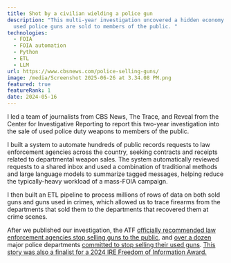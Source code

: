 ```yaml
---
title: Shot by a civilian wielding a police gun
description: "This multi-year investigation uncovered a hidden economy where
  used police guns are sold to members of the public. "
technologies:
  - FOIA
  - FOIA automation
  - Python
  - ETL
  - LLM
url: https://www.cbsnews.com/police-selling-guns/
image: /media/Screenshot 2025-06-26 at 3.34.08 PM.png
featured: true
featureRank: 1
date: 2024-05-16
---
```


I led a team of journalists from CBS News, The Trace, and Reveal from the Center for Investigative Reporting to report this two-year investigation into the sale of used police duty weapons to members of the public.

I built a system to automate hundreds of public records requests to law enforcement agencies across the country, seeking contracts and receipts related to departmental weapon sales. The system automatically reviewed requests to a shared inbox and used a combination of traditional methods and large language models to summarize tagged messages, helping reduce the typically-heavy workload of a mass-FOIA campaign.

I then built an ETL pipeline to process millions of rows of data on both sold guns and guns used in crimes, which allowed us to trace firearms from the departments that sold them to the departments that recovered them at crime scenes.

After we published our investigation, the ATF [officially recommended law enforcement agencies stop selling guns to the public](https://www.cbsnews.com/news/atf-recommends-police-reevaluate-selling-guns-public/), and [over a dozen](https://www.thetrace.org/newsletter/police-agencies-are-rethinking-policies-on-reselling-their-used-guns/) major police departments [committed to stop selling their used guns](https://www.cbsnews.com/news/law-enforcement-agencies-stop-reselling-guns-crimes/). [This story was also a finalist for a 2024 IRE Freedom of Information Award.](https://www.ire.org/announcing-the-2024-ire-award-winners-and-finalists/)
